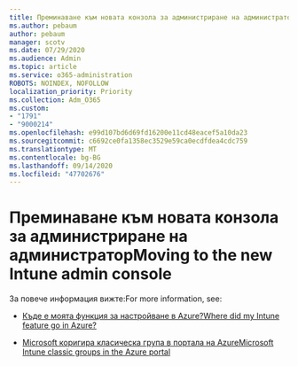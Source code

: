 ```yaml
---
title: Преминаване към новата конзола за администриране на администратор
ms.author: pebaum
author: pebaum
manager: scotv
ms.date: 07/29/2020
ms.audience: Admin
ms.topic: article
ms.service: o365-administration
ROBOTS: NOINDEX, NOFOLLOW
localization_priority: Priority
ms.collection: Adm_O365
ms.custom:
- "1791"
- "9000214"
ms.openlocfilehash: e99d107bd6d69fd16200e11cd48eacef5a10da23
ms.sourcegitcommit: c6692ce0fa1358ec3529e59ca0ecdfdea4cdc759
ms.translationtype: MT
ms.contentlocale: bg-BG
ms.lasthandoff: 09/14/2020
ms.locfileid: "47702676"
---
```

# <a name="moving-to-the-new-intune-admin-console"></a><span data-ttu-id="ff6d3-102">Преминаване към новата конзола за администриране на администратор</span><span class="sxs-lookup"><span data-stu-id="ff6d3-102">Moving to the new Intune admin console</span></span>

<span data-ttu-id="ff6d3-103">За повече информация вижте:</span><span class="sxs-lookup"><span data-stu-id="ff6d3-103">For more information, see:</span></span>

- [<span data-ttu-id="ff6d3-104">Къде е моята функция за настройване в Azure?</span><span class="sxs-lookup"><span data-stu-id="ff6d3-104">Where did my Intune feature go in Azure?</span></span>](https://docs.microsoft.com/intune/ui-changes)

- [<span data-ttu-id="ff6d3-105">Microsoft коригира класическа група в портала на Azure</span><span class="sxs-lookup"><span data-stu-id="ff6d3-105">Microsoft Intune classic groups in the Azure portal</span></span>](https://docs.microsoft.com/intune/groups-get-started)